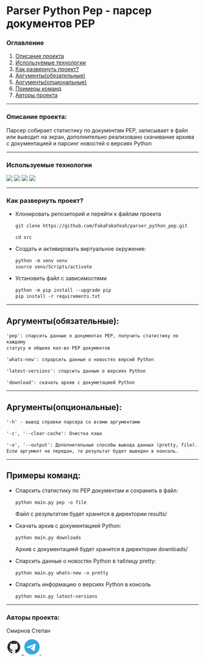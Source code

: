 # **Parser Python Pep - парсер документов PEP**

### Оглавление
<ol>
 <li><a href="#description">Описание проекта</a></li>
 <li><a href="#stack">Используемые технологии</a></li>
 <li><a href="#start_project">Как развернуть проект?</a></li>
 <li><a href="#required_arg">Аргументы(обязательные)</a></li>
 <li><a href="#arg">Аргументы(опциональные)</a></li>
 <li><a href="#cmd">Примеры команд</a></li>
 <li><a href="#author">Авторы проекта</a></li>
</ol>

___
### Описание проекта:<a name="description"></a>
Парсер собирает статистику по документам PEP, записывает в файл или выводит
на экран, дополнительно реализовано скачивание архива с документацией и
парсинг новостей о версиях Python

___
### **Используемые технологии**<a name="stack"></a>
![](https://img.shields.io/badge/Python-3776AB?style=for-the-badge&logo=python&logoColor=white)
![](https://img.shields.io/badge/beautiful_soup_4-092E20?style=for-the-badge)
![](https://img.shields.io/badge/HTML-red?style=for-the-badge)
![](https://img.shields.io/badge/Pytest-2CA5E0?style=for-the-badge&logo=pytest&logoColor=white)

___
### Как развернуть проект?<a name="start_project"></a>

* Клонировать репозиторий и перейти к файлам проекта

    ```
    git clone https://github.com/FakaFakaYeah/parser_python_pep.git
    ```

    ```
    cd src
    ```

* Создать и активировать виртуальное окружение:

    ```
    python -m venv venv
    source venv/Scripts/activate
    ```

* Установить файл с зависимостями

    ```
    python -m pip install --upgrade pip
    pip install -r requirements.txt
    ```

___
## Аргументы(обязательные):<a name="required_arg"></a>

```
'pep': спарсить данные о документах PEP, получить статистику по каждому
статусу и общеее кол-во PEP документов
``` 

```
'whats-new': спрарсить данные о новостях версий Python
```

```
'latest-versions': спарсить данные о версиях Python
```

```
'download': скачать архив с докуметацией Python
```

___
## Аргументы(опциональные):<a name="arg"></a>
```
'-h' - вывод справки парсера со всеми аргументами
```

```
'-c', '--clear-cache': Очистка кэша
```

```
'-o', '--output': Дополнительные способы вывода данных (pretty, file).
Если аргумент не передан, то результат будет выведен в консоль.
```

___
## Примеры команд:<a name="cmd"></a>

* Спарсить статистику по PEP документам и сохранить в файл:

    ```
    python main.py pep -o file
    ```
  Файл с результатом будет хранится в директории results/

* Скачать архив с документацией Python:

    ```
    python main.py downloads
    ```
  Архив с документацией будет хранится в директории downloads/

* Спарсить данные о новостях Python в таблицу pretty:

    ```
    python main.py whats-new -o pretty
    ```

* Спарсить информацию о версиях Python в консоль
  
   ```
   python main.py latest-versions
   ```
  
___
### Авторы проекта:<a name="author"></a>
Смирнов Степан
<div>
  <a href="https://github.com/FakaFakaYeah">
    <img src="https://github.com/FakaFakaYeah/FakaFakaYeah/blob/main/files/images/GitHub.png" title="GitHub" alt="Github" width="39" height="39"/>&nbsp
  </a>
  <a href="https://t.me/s_smirnov_work" target="_blank">
      <img src="https://github.com/FakaFakaYeah/FakaFakaYeah/blob/main/files/images/telegram.png" title="Telegram" alt="Telegram" width="40" height="40"/>&nbsp
  </a>
</div>